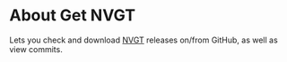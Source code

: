 # About Get NVGT

Lets you check and download [NVGT](https://nvgt.dev) releases on/from GitHub, as well as view commits.
